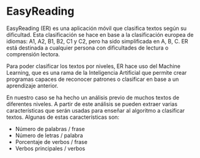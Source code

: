 # EasyReading

EasyReading (ER) es una aplicación móvil que clasifica textos según su dificultad. Esta clasificación se hace en base a la clasificación europea de idiomas: A1, A2, B1, B2, C1 y C2, pero ha sido simplificada en A, B, C.
ER está destinada a cualquier persona con dificultades de lectura o comprensión lectora.

Para poder clasificar los textos por niveles, ER hace uso del Machine Learning, que es una rama de la Inteligencia Artificial que permite crear programas capaces de reconocer patrones o clasificar en base a un aprendizaje anterior.

En nuestro caso se ha hecho un análisis previo de muchos textos de diferentes niveles. A partir de este análisis se pueden extraer varias características que serán usadas para enseñar al algoritmo a clasificar textos. Algunas de estas características son:
- Número de palabras / frase
- Número de letras / palabra
- Porcentaje de verbos / frase
- Verbos principales / verbos

